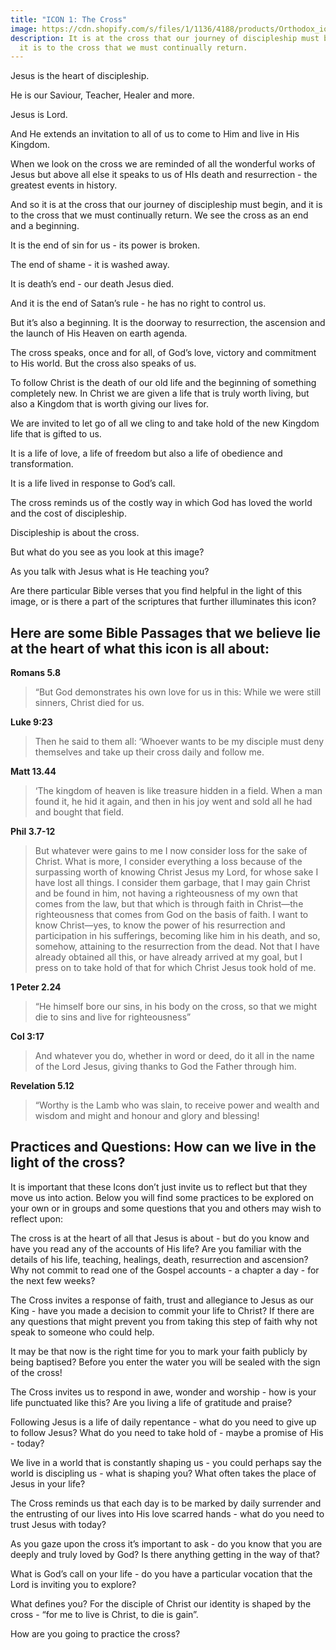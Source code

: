 ```yaml
---
title: "ICON 1: The Cross"
image: https://cdn.shopify.com/s/files/1/1136/4188/products/Orthodox_iocn_of_the_Crucifixion_of_our_Lord_5_2737e5dd-6792-44fe-bc79-bec83d569d8e_1800x1800.jpg?v=1566838965
description: It is at the cross that our journey of discipleship must begin, and
  it is to the cross that we must continually return.
---
```

Jesus is the heart of discipleship. 

He is our Saviour, Teacher, Healer and more. 

Jesus is Lord.

And He extends an invitation to all of us to come to Him and live in His Kingdom.

When we look on the cross we are reminded of all the wonderful works of Jesus but above all else it speaks to us of HIs death and resurrection - the greatest events in history.

And so it is at the cross that our journey of discipleship must begin, and it is to the cross that we must continually return. We see the cross as an end and a beginning. 

It is the end of sin for us - its power is broken. 

The end of shame - it is washed away. 

It is death’s end - our death Jesus died. 

And it is the end of Satan’s rule - he has no right to control us. 

But it’s also a beginning. It is the doorway to resurrection, the ascension and the launch of His Heaven on earth agenda.

The cross speaks, once and for all, of God’s love, victory and commitment to His world. But the cross also speaks of us.

To follow Christ is the death of our old life and the beginning of something completely new. In Christ we are given a life that is truly worth living, but also a Kingdom that is worth giving our lives for. 

We are invited to let go of all we cling to and take hold of the new Kingdom life that is gifted to us. 

It is a life of love, a life of freedom but also a life of obedience and transformation.

It is a life lived in response to God’s call. 

The cross reminds us of the costly way in which God has loved the world and the cost of discipleship.

Discipleship is about the cross.

But what do you see as you look at this image? 

As you talk with Jesus what is He teaching you? 

Are there particular Bible verses that you find helpful in the light of this image, or is there a part of the scriptures that further illuminates this icon?

## Here are some Bible Passages that we believe lie at the heart of what this icon is all about:

**Romans 5.8** 
> “But God demonstrates his own love for us in this: While we were still sinners, Christ died for us.

**Luke 9:23** 
> Then he said to them all: ‘Whoever wants to be my disciple must deny themselves and take up their cross daily and follow me.

**Matt 13.44**
> ‘The kingdom of heaven is like treasure hidden in a field. When a man found it, he hid it again, and then in his joy went and sold all he had and bought that field.

**Phil 3.7-12**
> But whatever were gains to me I now consider loss for the sake of Christ. What is more, I consider everything a loss because of the surpassing worth of knowing Christ Jesus my Lord, for whose sake I have lost all things. I consider them garbage, that I may gain Christ and be found in him, not having a righteousness of my own that comes from the law, but that which is through faith in Christ—the righteousness that comes from God on the basis of faith. I want to know Christ—yes, to know the power of his resurrection and participation in his sufferings, becoming like him in his death, and so, somehow, attaining to the resurrection from the dead.
> Not that I have already obtained all this, or have already arrived at my goal, but I press on to take hold of that for which Christ Jesus took hold of me.

**1 Peter 2.24** 
> “He himself bore our sins, in his body on the cross, so that we might die to sins and live for righteousness”

**Col 3:17** 
> And whatever you do, whether in word or deed, do it all in the name of the Lord Jesus, giving thanks to God the Father through him.

**Revelation 5.12**
> “Worthy is the Lamb who was slain, to receive power and wealth and wisdom and might and honour and glory and blessing!

## Practices and Questions: How can we live in the light of the cross?

It is important that these Icons don’t just invite us to reflect but that they move us into action. Below you will find some practices to be explored on your own or in groups and some questions that you and others may wish to reflect upon:

The cross is at the heart of all that Jesus is about - but do you know and have you read any of the accounts of His life? Are you familiar with the details of his life, teaching, healings, death, resurrection and ascension? Why not commit to read one of the Gospel accounts - a chapter a day - for the next few weeks?

The Cross invites a response of faith, trust and allegiance to Jesus as our King - have you made a decision to commit your life to Christ?  If there are any questions that might prevent you from taking this step of faith why not speak to someone who could help.

It may be that now is the right time for you to mark your faith publicly by being baptised? Before you enter the water you will be sealed with the sign of the cross!

The Cross invites us to respond in awe, wonder and worship - how is your life punctuated like this? Are you living a life of gratitude and praise?

Following Jesus is a life of daily repentance - what do you need to give up to follow Jesus? What do you need to take hold of - maybe a promise of His - today?

We live in a world that is constantly shaping us - you could perhaps say the world is discipling us - what is shaping you? What often takes the place of Jesus in your life?

The Cross reminds us that each day is to be marked by daily surrender and the entrusting of our lives into His love scarred hands - what do you need to trust Jesus with today?

As you gaze upon the cross it’s important to ask - do you know that you are deeply and truly loved by God? Is there anything getting in the way of that?

What is God’s call on your life - do you have a particular vocation that the Lord is inviting you to explore?

What defines you? For the disciple of Christ our identity is shaped by the cross - “for me to live is Christ, to die is gain”. 

How are you going to practice the cross?